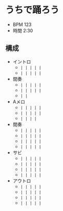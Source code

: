 # うちで踊ろう

- BPM 123
- 時間 2:30

## 構成

- イントロ
  - `| | | | |`
  - `| | | | |`
- 間奏
  - `| | | | |`
  - `| | | | |`
  - `| |`
- Aメロ
  - `| | | | |`
  - `| | | | |`
  - `| | | |`
- 間奏
  - `| | | | |`
  - `| | | | |`
  - `| | | | |`
  - `| | | | |`
- サビ
  - `| | | | |`
  - `| | | | |`
  - `| | | | |`
  - `| | | | |`
- アウトロ
  - `| | | | |`
  - `| | | | |`
  - `| | | | |`
  - `| | | | |`


